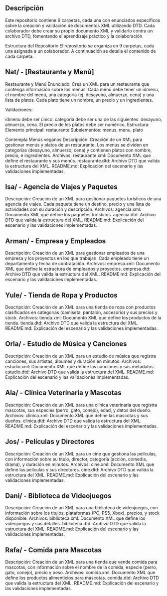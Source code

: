 ## Descripción
Este repositorio contiene 9 carpetas, cada una con enunciados específicos sobre la creación y validación de documentos XML utilizando DTD. Cada colaborador debe crear su propio documento XML y validarlo contra un archivo DTD, fomentando el aprendizaje práctico y la colaboración.

Estructura del Repositorio
El repositorio se organiza en 9 carpetas, cada una asignada a un colaborador. A continuación se detalla el contenido de cada carpeta:

## Nat/ - [Restaurante y Menú]
Restaurante y Menú
Enunciado: Crea un XML para un restaurante que contenga información sobre los menús. Cada menú debe tener un idmenu, el nombre del menú, una categoria (ej. desayuno, almuerzo, cena) y una lista de platos. Cada plato tiene un nombre, un precio y un ingredientes.

Validaciones:

idmenu debe ser único.
categoria debe ser una de las siguientes: desayuno, almuerzo, cena.
El precio de los platos debe ser numérico.
Estructura:
Elemento principal: restaurante
Subelementos: menus, menu, plato

Contempla Menús veganos
Descripción: Creación de un XML para gestionar menús y platos de un restaurante. Los menús se dividen en categorías (desayuno, almuerzo, cena) y contienen platos con nombre, precio, e ingredientes.
Archivos:
restaurante.xml: Documento XML que define el restaurante y sus menús.
restaurante.dtd: Archivo DTD que valida la estructura del XML.
README.md: Explicación del escenario y las validaciones implementadas.

## Isa/ - Agencia de Viajes y Paquetes
Descripción: Creación de un XML para gestionar paquetes turísticos de una agencia de viajes. Cada paquete tiene un destino, precio y una lista de actividades con su duración y descripción.
Archivos:
agencia.xml: Documento XML que define los paquetes turísticos.
agencia.dtd: Archivo DTD que valida la estructura del XML.
README.md: Explicación del escenario y las validaciones implementadas.

## Arman/ - Empresa y Empleados
Descripción: Creación de un XML para gestionar empleados de una empresa y los proyectos en los que trabajan. Cada empleado tiene un departamento y fecha de contratación.
Archivos:
empresa.xml: Documento XML que define la estructura de empleados y proyectos.
empresa.dtd: Archivo DTD que valida la estructura del XML.
README.md: Explicación del escenario y las validaciones implementadas.

## Yule/ - Tienda de Ropa y Productos
Descripción: Creación de un XML para una tienda de ropa con productos clasificados en categorías (camiseta, pantalón, accesorio) y sus precios y stock.
Archivos:
tienda.xml: Documento XML que define los productos de la tienda.
tienda.dtd: Archivo DTD que valida la estructura del XML.
README.md: Explicación del escenario y las validaciones implementadas.

## Orla/ - Estudio de Música y Canciones
Descripción: Creación de un XML para un estudio de música que registra canciones, sus artistas, álbumes y duración en minutos.
Archivos:
estudio.xml: Documento XML que define las canciones y sus metadatos.
estudio.dtd: Archivo DTD que valida la estructura del XML.
README.md: Explicación del escenario y las validaciones implementadas.

## Ala/ - Clínica Veterinaria y Mascotas
Descripción: Creación de un XML para una clínica veterinaria que registra mascotas, sus especies (perro, gato, conejo), edad, y datos del dueño.
Archivos:
clinica.xml: Documento XML que define las mascotas y sus dueños.
clinica.dtd: Archivo DTD que valida la estructura del XML.
README.md: Explicación del escenario y las validaciones implementadas.

## Jos/ - Películas y Directores
Descripción: Creación de un XML para un cine que gestiona las películas, con información sobre su título, director, categoría (acción, comedia, drama), y duración en minutos.
Archivos:
cine.xml: Documento XML que define las películas y sus directores.
cine.dtd: Archivo DTD que valida la estructura del XML.
README.md: Explicación del escenario y las validaciones implementadas.

## Dani/ - Biblioteca de Videojuegos
Descripción: Creación de un XML para una biblioteca de videojuegos, con información sobre los títulos, plataformas (PC, PS5, Xbox), precios, y stock disponible.
Archivos:
biblioteca.xml: Documento XML que define los videojuegos y sus detalles.
biblioteca.dtd: Archivo DTD que valida la estructura del XML.
README.md: Explicación del escenario y las validaciones implementadas.

## Rafa/ - Comida para Mascotas
Descripción: Creación de un XML para una tienda que vende comida para mascotas, con información sobre el nombre de la comida, especie (perro, gato, conejo), precio y peso.
Archivos:
comida.xml: Documento XML que define los productos alimenticios para mascotas.
comida.dtd: Archivo DTD que valida la estructura del XML.
README.md: Explicación del escenario y las validaciones implementadas.
